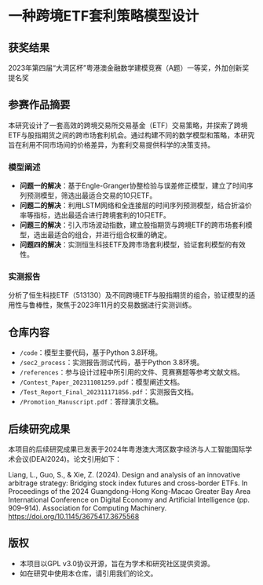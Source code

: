 # 一种跨境ETF套利策略模型设计

## 获奖结果

2023年第四届“大湾区杯”粤港澳金融数学建模竞赛（A题）一等奖，外加创新奖提名奖

## 参赛作品摘要

本研究设计了一套高效的跨境交易所交易基金（ETF）交易策略，并探索了跨境ETF与股指期货之间的跨市场套利机会。通过构建不同的数学模型和策略，本研究旨在利用不同市场间的价格差异，为套利交易提供科学的决策支持。

### 模型阐述

- **问题一的解决**：基于Engle-Granger协整检验与误差修正模型，建立了时间序列预测模型，筛选出最适合交易的10只ETF。
- **问题二的解决**：利用LSTM网络和全连接层的时间序列预测模型，结合折溢价率等指标，选出最适合进行跨境套利的10只ETF。
- **问题三的解决**：引入市场波动指数，建立股指期货与跨境ETF的跨市场套利模型，选出最适合的组合，并进行组合权重的确定。
- **问题四的解决**：实测恒生科技ETF及跨市场套利模型，验证套利模型的有效性。

### 实测报告

分析了恒生科技ETF（513130）及不同跨境ETF与股指期货的组合，验证模型的适用性与鲁棒性，聚焦于2023年11月的交易数据进行实测训练。

## 仓库内容

- `/code`：模型主要代码，基于Python 3.8环境。
- `/sec2_process`：实测报告测试代码，基于Python 3.8环境。
- `/references`：参与设计过程中所引用的文件、竞赛赛题等参考文献文档。
- `/Contest_Paper_202311081259.pdf`：模型阐述文档。
- `/Test_Report_Final_202311171856.pdf`：实测报告文档。
- `/Promotion_Manuscript.pdf`：答辩演示文稿。

## 后续研究成果

本项目的后续研究成果已发表于2024年粤港澳大湾区数字经济与人工智能国际学术会议(DEAI2024)。论文引用如下：

Liang, L., Guo, S., & Xie, Z. (2024). Design and analysis of an innovative arbitrage strategy: Bridging stock index futures and cross-border ETFs. In Proceedings of the 2024 Guangdong-Hong Kong-Macao Greater Bay Area International Conference on Digital Economy and Artificial Intelligence (pp. 909–914). Association for Computing Machinery. https://doi.org/10.1145/3675417.3675568

## 版权

- 本项目以GPL v3.0协议开源，旨在为学术和研究社区提供资源。
- 如在研究中使用本仓库，请引用我们的论文。
